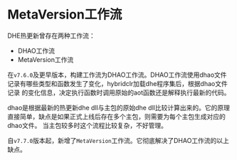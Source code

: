 # MetaVersion工作流

DHE热更新曾存在两种工作流：

- DHAO工作流
- MetaVersion工作流

在`v7.6.0`及更早版本，构建工作流为DHAO工作流。DHAO工作流使用dhao文件记录有哪些类型和函数发生了变化，hybridclr加载dhe程序集后，根据dhao文件记录
的变化信息，决定执行函数时调用原始的aot函数还是解释执行最新的代码。

dhao是根据最新的热更新dhe dll与主包的原始dhe dll比较计算出来的。它的原理直接简单，缺点是如果正式上线后存在多个主包，则需要为每个主包生成对应的dhao文件。
当主包较多时这个流程比较复杂，不好管理。

自`v7.7.0`版本起，新增了`MetaVersion`工作流。它彻底解决了DHAO工作流的以上缺点。
